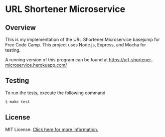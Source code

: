 # URL Shortener Microservice


## Overview

This is my implementation of the URL Shortener Microservice basejump for Free Code Camp.  This project uses Node.js, Express, and Mocha for testing.

A running version of this program can be found at https://url-shortener-microservice.herokuapp.com/

## Testing

To run the tests, execute the following command

```bash
$ make test
```

## License

MIT License. [Click here for more information.](LICENSE.md)
